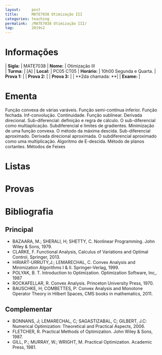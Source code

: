 ```yaml
---
layout:     post
title:      MATE7038 Otimização III
categories: teaching
permalink:  /MATE7038 Otimização III/
tag:        2019s2
---
```


# Informações

  | **Sigla:**   | MATE7038
  | **Nome:**    | Otimização III  
  | **Turma:**   | [A]
  | **Local:**   | PC05 CT05
  | **Horário:** | 10h00 Segunda e Quarta. 
  | **Prova 1:** | 
  | **Prova 2:** | 
  | **Prova 3:** | 
  | **2da chamada: **| 
  | **Exame:**   | 
  
# Ementa

  Função convexa de várias varáveis. Função semi-contínua inferior. Função fechada. 
  Inf-convolução. Continuidade. Função sublinear. Derivada direcional. 
  Sub-diferencial: definição e regra de cálculo. O sub-diferencial como multiaplicação. 
  Subdiferencial e limites de gradientes. Minimização de uma função convexa. O método da máxima descida. 
  Sub-diferencial aproximado. Derivada direcional aproximada. O subdiferencial aproximado como uma multiplicação. 
  Algoritmo de E-descida. Método de planos cortantes. Métodos de Feixes
 
# Listas

# Provas

# Bibliografia

## Principal 

- BAZAARA, M.; SHERALI, H; SHETTY, C. Nonlinear Programming. John Wiley & Sons, 1979.
- CLARKE, F. Functional Analysis, Calculus of Variations and Optimal Control, Springer, 2013.
- HIRIART-URRUTY,J.; LEMARECHAL, C. Convex Analysis and Minimization Algorithms I & II. Springer-Verlag, 1999. 
- POLYAK, B. T. Introduction to Optimization. Optimization Software, Inc,. 1987
- ROCKAFELLAR, R. Convex Analysis. Princeton University Press, 1970.
- BAUSCHKE, H; COMBETTES, P: Convex Analysis and Monotone Operator Theory in Hilbert Spaces, CMS books in mathematics, 2011. 

## Complementar

- BONNANS, J; LEMARECHAL, C; SAGASTIZABAL, C; GILBERT, J.C: Numerical Optimization: Theoretical and Practical Aspects, 2006. 
- FLETCHER, R. Practical Methods of Optimization. John Wiley & Sons, 1987.
- GILL, P.; MURRAY, W.; WRIGHT, M. Practical Optimization. Academic Press, 1981. 

